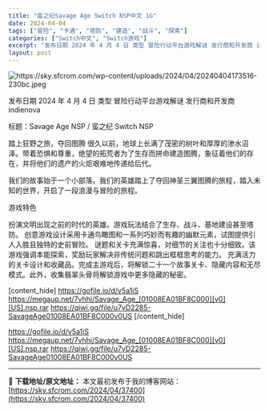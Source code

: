 ```yaml
---
title: "蛮之纪Savage Age Switch NSP中文 1G"
date: 2024-04-04
tags: ["冒险", "卡通", "塔防", "建造", "战斗", "探索"]
categories: ["Switch中文", "Switch游戏"]
excerpt: "发布日期 2024 年 4 月 4 日 类型 冒险行动平台游戏解谜 发行商和开发商 indienova 标题：Savage Age NSP / 蛮之纪 Switch NSP 踏上狂野之旅，夺回图腾 很久以前，地球上长满了茂密的树叶和厚厚的渗水沼泽。带着恐惧和尊重，绝望的拓荒者为了生存而拼命建造图腾，&hellip;"
layout: post
---
```


<img class="aligncenter" src="https://sky.sfcrom.com/wp-content/uploads/2024/04/20240404173516-230bc.jpeg" alt="https://sky.sfcrom.com/wp-content/uploads/2024/04/20240404173516-230bc.jpeg" />

发布日期 2024 年 4 月 4 日
类型 冒险行动平台游戏解谜
发行商和开发商 indienova

标题：Savage Age NSP / 蛮之纪 Switch NSP

踏上狂野之旅，夺回图腾
很久以前，地球上长满了茂密的树叶和厚厚的渗水沼泽。带着恐惧和尊重，绝望的拓荒者为了生存而拼命建造图腾，象征着他们的存在，并将他们的遗产的火炬艰难地传递给后代。

我们的故事始于一个小部落。我们的英雄踏上了夺回神圣三翼图腾的旅程，踏入未知的世界，开启了一段浪漫与冒险的旅程。

游戏特色

扮演文明出现之前的时代的英雄。游戏玩法结合了生存、战斗、基地建设甚至塔防。
创意游戏设计采用卡通鸟瞰图和一系列巧妙而有趣的幽默元素，试图提供引人入胜且独特的史前冒险。
谜题和关卡充满惊喜，对细节的关注也十分细致。该游戏强调本能探索，奖励玩家解决非传统问题和跳出框框思考的能力。
充满活力的关卡设计和收藏品。完成主游戏后，将解锁二十一个故事关卡、隐藏内容和无尽模式。此外，收集翡翠头骨将解锁游戏中更多隐藏的秘密。

[content_hide]
https://gofile.io/d/v5a1iS
https://megaup.net/7vhhi/Savage_Age_[01008EA01BF8C000][v0][US].nsp.rar
https://qiwi.gg/file/u7vD2285-SavageAge01008EA01BF8C000v0US
[/content_hide]

<!--wechatfans start-->
https://gofile.io/d/v5a1iS
https://megaup.net/7vhhi/Savage_Age_[01008EA01BF8C000][v0][US].nsp.rar
https://qiwi.gg/file/u7vD2285-SavageAge01008EA01BF8C000v0US
<!--wechatfans end-->

---
📖 **下载地址/原文地址：** 本文最初发布于我的博客网站：[https://sky.sfcrom.com/2024/04/37400](https://sky.sfcrom.com/2024/04/37400)
